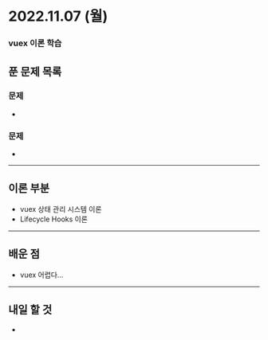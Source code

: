 # 2022.11.07 (월)

### vuex 이론 학습



## 푼 문제 목록

### 문제

- 



###  문제

- 


---

## 이론 부분

- vuex 상태 관리 시스템 이론
- Lifecycle Hooks 이론

---

## 배운 점

- vuex 어렵다...


---

## 내일 할 것

- 

